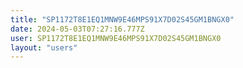 ```yaml
---
title: "SP1172T8E1EQ1MNW9E46MPS91X7D02S45GM1BNGX0"
date: 2024-05-03T07:27:16.777Z
user: SP1172T8E1EQ1MNW9E46MPS91X7D02S45GM1BNGX0
layout: "users"
---
```

    